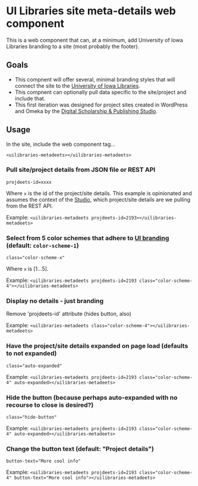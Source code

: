 # UI Libraries site meta-details web component
This is a web component that can, at a minimum, add University of Iowa Libraries branding to a site (most probably the footer).

## Goals
- This compnent will offer several, minimal branding styles that will connect the site to the [University of Iowa Libraries](https://www.lib.uiowa.edu/).  
- This compnent can optionally pull data specific to the site/project and include that. 
- This first iteration was designed for project sites created in WordPress and Omeka by the [Digital Scholarship & Publishing Studio](https://www.lib.uiowa.edu/studio/).

## Usage
In the site, include the web component tag...

`<uilibraries-metadeets></uilibraries-metadeets>`

### Pull site/project details from JSON file or REST API
`projdeets-id=xxxx`

Where `x` is the id of the project/site details. This example is opinionated and assumes the context of the [Studio](https://www.lib.uiowa.edu/studio/), which project/site details are we pulling from the REST API.

Example:  `<uilibraries-metadeets projdeets-id=2193></uilibraries-metadeets>`

### Select from 5 color schemes that adhere to [UI branding](https://brand.uiowa.edu/) (default: `color-scheme-1`)
`class="color-scheme-x"`

Where `x` is [1...5].

Example:  `<uilibraries-metadeets projdeets-id=2193 class="color-scheme-4"></uilibraries-metadeets>`

### Display no details - just branding
Remove 'projdeets-id' attribute (hides button, also)

Example:  `<uilibraries-metadeets class="color-scheme-4"></uilibraries-metadeets>`

### Have the project/site details expanded on page load (defaults to not expanded)
`class="auto-expanded"`

Example:  `<uilibraries-metadeets projdeets-id=2193 class="color-scheme-4" auto-expanded></uilibraries-metadeets>`

### Hide the button (because perhaps auto-expanded with no recourse to close is desired?)
`class="hide-button"`

Example:  `<uilibraries-metadeets projdeets-id=2193 class="color-scheme-4" auto-expanded></uilibraries-metadeets>`

### Change the button text (default: "Project details")
`button-text="More cool info"`

Example:  `<uilibraries-metadeets projdeets-id=2193 class="color-scheme-4" button-text="More cool info"></uilibraries-metadeets>`